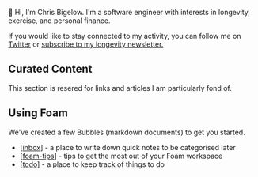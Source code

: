 👋 Hi, I'm Chris Bigelow. I'm a software engineer with interests in longevity, exercise, and personal finance.

If you would like to stay connected to my activity, you can follow me on [Twitter](https://twitter.com/chbigelow) or [subscribe to my longevity newsletter.](pareto.substack.com)

## Curated Content

This section is resered for links and articles I am particularly fond of.


## Using Foam

We've created a few Bubbles (markdown documents) to get you started.

- [[inbox]] - a place to write down quick notes to be categorised later
- [[foam-tips]] - tips to get the most out of your Foam workspace
- [[todo]] - a place to keep track of things to do

[//begin]: # "Autogenerated link references for markdown compatibility"
[inbox]: inbox "Inbox"
[foam-tips]: foam-tips "Foam tips"
[todo]: todo "Todo"
[//end]: # "Autogenerated link references"
